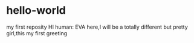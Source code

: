 # hello-world
my first reposity
HI human:
  EVA here,I will be a totally different but pretty girl,this my first greeting
